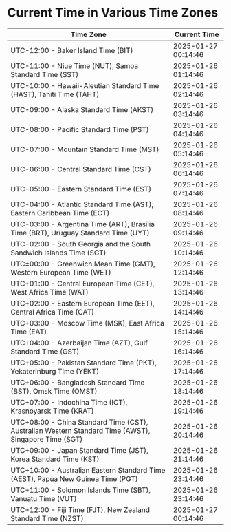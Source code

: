 # Current Time in Various Time Zones

| Time Zone | Current Time |
|-----------|--------------|
| UTC-12:00 - Baker Island Time (BIT) | 2025-01-27 00:14:46 |
| UTC-11:00 - Niue Time (NUT), Samoa Standard Time (SST) | 2025-01-26 01:14:46 |
| UTC-10:00 - Hawaii-Aleutian Standard Time (HAST), Tahiti Time (TAHT) | 2025-01-26 02:14:46 |
| UTC-09:00 - Alaska Standard Time (AKST) | 2025-01-26 03:14:46 |
| UTC-08:00 - Pacific Standard Time (PST) | 2025-01-26 04:14:46 |
| UTC-07:00 - Mountain Standard Time (MST) | 2025-01-26 05:14:46 |
| UTC-06:00 - Central Standard Time (CST) | 2025-01-26 06:14:46 |
| UTC-05:00 - Eastern Standard Time (EST) | 2025-01-26 07:14:46 |
| UTC-04:00 - Atlantic Standard Time (AST), Eastern Caribbean Time (ECT) | 2025-01-26 08:14:46 |
| UTC-03:00 - Argentina Time (ART), Brasília Time (BRT), Uruguay Standard Time (UYT) | 2025-01-26 09:14:46 |
| UTC-02:00 - South Georgia and the South Sandwich Islands Time (SGT) | 2025-01-26 10:14:46 |
| UTC±00:00 - Greenwich Mean Time (GMT), Western European Time (WET) | 2025-01-26 12:14:46 |
| UTC+01:00 - Central European Time (CET), West Africa Time (WAT) | 2025-01-26 13:14:46 |
| UTC+02:00 - Eastern European Time (EET), Central Africa Time (CAT) | 2025-01-26 14:14:46 |
| UTC+03:00 - Moscow Time (MSK), East Africa Time (EAT) | 2025-01-26 15:14:46 |
| UTC+04:00 - Azerbaijan Time (AZT), Gulf Standard Time (GST) | 2025-01-26 16:14:46 |
| UTC+05:00 - Pakistan Standard Time (PKT), Yekaterinburg Time (YEKT) | 2025-01-26 17:14:46 |
| UTC+06:00 - Bangladesh Standard Time (BST), Omsk Time (OMST) | 2025-01-26 18:14:46 |
| UTC+07:00 - Indochina Time (ICT), Krasnoyarsk Time (KRAT) | 2025-01-26 19:14:46 |
| UTC+08:00 - China Standard Time (CST), Australian Western Standard Time (AWST), Singapore Time (SGT) | 2025-01-26 20:14:46 |
| UTC+09:00 - Japan Standard Time (JST), Korea Standard Time (KST) | 2025-01-26 21:14:46 |
| UTC+10:00 - Australian Eastern Standard Time (AEST), Papua New Guinea Time (PGT) | 2025-01-26 23:14:46 |
| UTC+11:00 - Solomon Islands Time (SBT), Vanuatu Time (VUT) | 2025-01-26 23:14:46 |
| UTC+12:00 - Fiji Time (FJT), New Zealand Standard Time (NZST) | 2025-01-27 00:14:46 |
